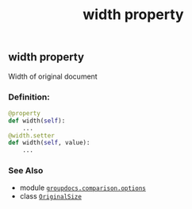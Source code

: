﻿---
title: width property
second_title: GroupDocs.Comparison for Python via .NET API References
description: 
type: docs
url: /python-net/groupdocs.comparison.options/originalsize/width/
is_root: false
weight: 40
---

## width property


Width of original document
### Definition:
```python
@property
def width(self):
    ...
@width.setter
def width(self, value):
    ...
```

### See Also
* module [`groupdocs.comparison.options`](../../)
* class [`OriginalSize`](/comparison/python-net/groupdocs.comparison.options/originalsize)
